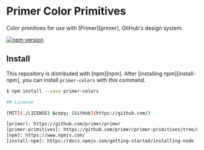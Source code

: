 # Primer Color Primitives

Color primitives for use with [Primer][primer], GitHub's design system.

[![npm version](https://img.shields.io/npm/v/primer-primitives.svg)](https://www.npmjs.org/package/primer-colors)

## Install

This repository is distributed with [npm][npm]. After [installing npm][install-npm], you can install `primer-colors` with this command.

```sh
$ npm install --save primer-colors

## License

[MIT](./LICENSE) &copy; [GitHub](https://github.com/)

[primer]: https://github.com/primer/primer
[primer-primitives]: https://github.com/primer/primer-primitives/tree/master/modules/primer-colors
[npm]: https://www.npmjs.com/
[install-npm]: https://docs.npmjs.com/getting-started/installing-node
